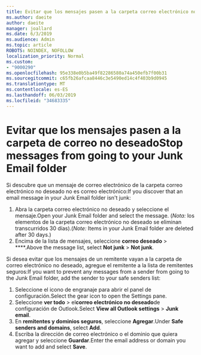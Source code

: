 ```yaml
---
title: Evitar que los mensajes pasen a la carpeta correo electrónico no deseado en Outlook en la web
ms.author: daeite
author: daeite
manager: joallard
ms.date: 6/3/2019
ms.audience: Admin
ms.topic: article
ROBOTS: NOINDEX, NOFOLLOW
localization_priority: Normal
ms.custom:
- "9000290"
ms.openlocfilehash: 95e338e0b5ba49f82286580a74a450efb7f00b31
ms.sourcegitcommit: c65fb26afcaa8446c3e5490ed14c4f403b9d0945
ms.translationtype: MT
ms.contentlocale: es-ES
ms.lasthandoff: 06/03/2019
ms.locfileid: "34683335"
---
```

# <a name="stop-messages-from-going-to-your-junk-email-folder"></a><span data-ttu-id="0ab4d-102">Evitar que los mensajes pasen a la carpeta de correo no deseado</span><span class="sxs-lookup"><span data-stu-id="0ab4d-102">Stop messages from going to your Junk Email folder</span></span>

<span data-ttu-id="0ab4d-103">Si descubre que un mensaje de correo electrónico de la carpeta correo electrónico no deseado no es correo electrónico:</span><span class="sxs-lookup"><span data-stu-id="0ab4d-103">If you discover that an email message in your Junk Email folder isn't junk:</span></span>

1. <span data-ttu-id="0ab4d-104">Abra la carpeta correo electrónico no deseado y seleccione el mensaje.</span><span class="sxs-lookup"><span data-stu-id="0ab4d-104">Open your Junk Email folder and select the message.</span></span> <span data-ttu-id="0ab4d-105">(*Nota:* los elementos de la carpeta correo electrónico no deseado se eliminan transcurridos 30 días).</span><span class="sxs-lookup"><span data-stu-id="0ab4d-105">(*Note:* Items in your Junk Email folder are deleted after 30 days.)</span></span>
1. <span data-ttu-id="0ab4d-106">Encima de la lista de mensajes, seleccione **correo deseado** > \*\*\*\*.</span><span class="sxs-lookup"><span data-stu-id="0ab4d-106">Above the message list, select **Not junk** > **Not junk**.</span></span>

<span data-ttu-id="0ab4d-107">Si desea evitar que los mensajes de un remitente vayan a la carpeta de correo electrónico no deseado, agregue el remitente a la lista de remitentes seguros:</span><span class="sxs-lookup"><span data-stu-id="0ab4d-107">If you want to prevent any messages from a sender from going to the Junk Email folder, add the sender to your safe senders list:</span></span>

1. <span data-ttu-id="0ab4d-108">Seleccione el icono de engranaje para abrir el panel de configuración.</span><span class="sxs-lookup"><span data-stu-id="0ab4d-108">Select the gear icon to open the Settings pane.</span></span>
1. <span data-ttu-id="0ab4d-109">Seleccione **ver todo** > el**correo electrónico no deseado**de configuración de Outlook.</span><span class="sxs-lookup"><span data-stu-id="0ab4d-109">Select **View all Outlook settings** > **Junk email**.</span></span>
1. <span data-ttu-id="0ab4d-110">En **remitentes y dominios seguros**, seleccione **Agregar**.</span><span class="sxs-lookup"><span data-stu-id="0ab4d-110">Under **Safe senders and domains**, select **Add**.</span></span>
1. <span data-ttu-id="0ab4d-111">Escriba la dirección de correo electrónico o el dominio que quiera agregar y seleccione **Guardar**.</span><span class="sxs-lookup"><span data-stu-id="0ab4d-111">Enter the email address or domain you want to add and select **Save**.</span></span>